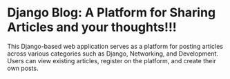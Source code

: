 # Django Blog: A Platform for Sharing Articles and your thoughts!!!
This Django-based web application serves as a platform for posting articles across various categories such as Django, Networking, and Development. Users can view existing articles, register on the platform, and create their own posts.

